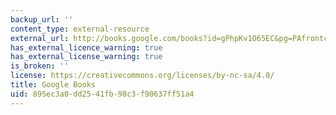 ```yaml
---
backup_url: ''
content_type: external-resource
external_url: http://books.google.com/books?id=gPhpKv1O65EC&pg=PAfrontcover
has_external_licence_warning: true
has_external_license_warning: true
is_broken: ''
license: https://creativecommons.org/licenses/by-nc-sa/4.0/
title: Google Books
uid: 895ec3a0-dd25-41fb-98c3-f90637ff51a4
---
```

